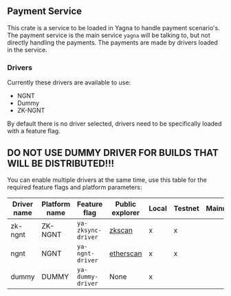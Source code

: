 ## Payment Service

This crate is a service to be loaded in Yagna to handle payment scenario's.
The payment service is the main service `yagna` will be talking to, but not directly handling the payments.
The payments are made by drivers loaded in the service.

### Drivers

Currently these drivers are available to use:
- NGNT
- Dummy
- ZK-NGNT

By default there is no driver selected, drivers need to be specifically loaded with a feature flag.

## DO NOT USE DUMMY DRIVER FOR BUILDS THAT WILL BE DISTRIBUTED!!!

You can enable multiple drivers at the same time, use this table for the required feature flags and platform parameters:

|Driver name|Platform name|Feature flag|Public explorer|Local|Testnet|Mainnet|
|-|-|-|-|-|-|-|
|zk-ngnt|ZK-NGNT|`ya-zksync-driver`|[zkscan](https://rinkeby.zkscan.io/)|x|x||
|ngnt|NGNT|`ya-ngnt-driver`|[etherscan](https://rinkeby.etherscan.io/token/0xd94e3dc39d4cad1dad634e7eb585a57a19dc7efe)|x|x||
|dummy|DUMMY|`ya-dummy-driver`|None|x|||
